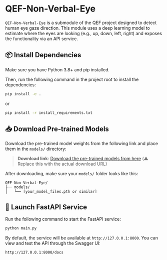 # QEF-Non-Verbal-Eye

`QEF-Non-Verbal-Eye` is a submodule of the QEF project designed to detect human eye gaze direction. This module uses a deep learning model to estimate where the eyes are looking (e.g., up, down, left, right) and exposes the functionality via an API service.

## 📦 Install Dependencies

Make sure you have Python 3.8+ and pip installed.

Then, run the following command in the project root to install the dependencies:

```bash
pip install -e .
```

or

```bash
pip install -r install_requirements.txt
```

## 📥 Download Pre-trained Models

Download the pre-trained model weights from the following link and place them in the `models/` directory:

> **Download link**: [Download the pre-trained models from here](#)
> (⚠️ Replace this with the actual download URL)

After downloading, make sure your `models/` folder looks like this:

```
QEF-Non-Verbal-Eye/
├── models/
│   └── [your_model_files.pth or similar]
```

## 🚀 Launch FastAPI Service

Run the following command to start the FastAPI service:

```bash
python main.py
```

By default, the service will be available at `http://127.0.0.1:8000`. You can view and test the API through the Swagger UI:

```
http://127.0.0.1:8000/docs
```
